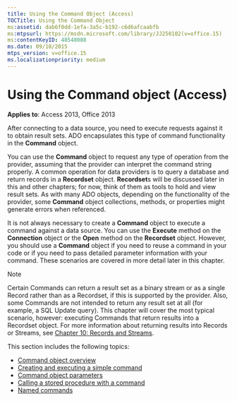 ```yaml
---
title: Using the Command Object (Access)
TOCTitle: Using the Command Object
ms:assetid: dab6f0dd-1efa-3a5c-b192-c6d6afcaabfb
ms:mtpsurl: https://msdn.microsoft.com/library/JJ250102(v=office.15)
ms:contentKeyID: 48548088
ms.date: 09/18/2015
mtps_version: v=office.15
ms.localizationpriority: medium
---
```


# Using the Command object (Access)


**Applies to**: Access 2013, Office 2013

After connecting to a data source, you need to execute requests against it to obtain result sets. ADO encapsulates this type of command functionality in the **Command** object.

You can use the **Command** object to request any type of operation from the provider, assuming that the provider can interpret the command string properly. A common operation for data providers is to query a database and return records in a **Recordset** object. **Recordset**s will be discussed later in this and other chapters; for now, think of them as tools to hold and view result sets. As with many ADO objects, depending on the functionality of the provider, some **Command** object collections, methods, or properties might generate errors when referenced.

It is not always necessary to create a **Command** object to execute a command against a data source. You can use the **Execute** method on the **Connection** object or the **Open** method on the **Recordset** object. However, you should use a **Command** object if you need to reuse a command in your code or if you need to pass detailed parameter information with your command. These scenarios are covered in more detail later in this chapter.

> [!NOTE]
> Certain Commands can return a result set as a binary stream or as a single Record rather than as a Recordset, if this is supported by the provider. Also, some Commands are not intended to return any result set at all (for example, a SQL Update query). This chapter will cover the most typical scenario, however: executing Commands that return results into a Recordset object. For more information about returning results into Records or Streams, see [Chapter 10: Records and Streams](chapter-10-records-and-streams.md).

This section includes the following topics:

- [Command object overview](command-object-overview.md)
- [Creating and executing a simple command](creating-and-executing-a-simple-command.md)
- [Command object parameters](command-object-parameters.md)
- [Calling a stored procedure with a command](calling-a-stored-procedure-with-a-command.md)
- [Named commands](named-commands.md)
